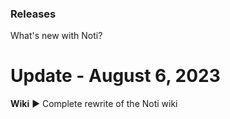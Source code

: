 ### Releases
What's new with Noti?

# Update - August 6, 2023
**Wiki**
► Complete rewrite of the Noti wiki
